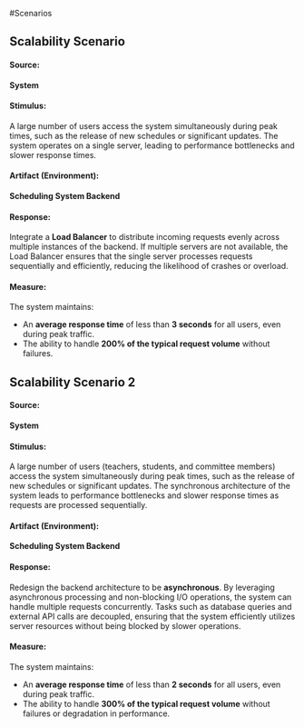#Scenarios

## Scalability Scenario

#### **Source:**  
**System**

#### **Stimulus:**  
A large number of users access the system simultaneously during peak times, such as the release of new schedules or significant updates. The system operates on a single server, leading to performance bottlenecks and slower response times.

#### **Artifact (Environment):**  
**Scheduling System Backend**

#### **Response:**  
Integrate a **Load Balancer** to distribute incoming requests evenly across multiple instances of the backend. If multiple servers are not available, the Load Balancer ensures that the single server processes requests sequentially and efficiently, reducing the likelihood of crashes or overload.

#### **Measure:**  
The system maintains:  
- An **average response time** of less than **3 seconds** for all users, even during peak traffic.  
- The ability to handle **200% of the typical request volume** without failures.

## Scalability Scenario 2

#### **Source:**  
**System**

#### **Stimulus:**  
A large number of users (teachers, students, and committee members) access the system simultaneously during peak times, such as the release of new schedules or significant updates. The synchronous architecture of the system leads to performance bottlenecks and slower response times as requests are processed sequentially.

#### **Artifact (Environment):**  
**Scheduling System Backend**

#### **Response:**  
Redesign the backend architecture to be **asynchronous**. By leveraging asynchronous processing and non-blocking I/O operations, the system can handle multiple requests concurrently. Tasks such as database queries and external API calls are decoupled, ensuring that the system efficiently utilizes server resources without being blocked by slower operations.

#### **Measure:**  
The system maintains:  
- An **average response time** of less than **2 seconds** for all users, even during peak traffic.  
- The ability to handle **300% of the typical request volume** without failures or degradation in performance.  
